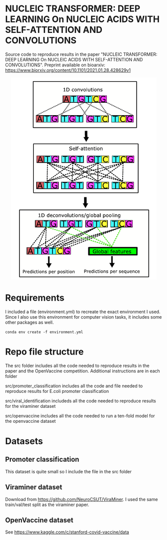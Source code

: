 # NUCLEIC TRANSFORMER: DEEP LEARNING On NUCLEIC ACIDS WITH SELF-ATTENTION AND CONVOLUTIONS

Source code to reproduce results in the paper "NUCLEIC TRANSFORMER: DEEP LEARNING On NUCLEIC ACIDS WITH SELF-ATTENTION AND CONVOLUTIONS". Preprint available on bioarxiv: https://www.biorxiv.org/content/10.1101/2021.01.28.428629v1

<p align="center">
  <img src="https://github.com/Shujun-He/Nucleic-Transformer/blob/master/graphics/overview.PNG"/>
</p>


# Requirements
I included a file (environment.yml) to recreate the exact environment I used. Since I also use this environment for computer vision tasks, it includes some other packages as well.

```
conda env create -f environment.yml
```

# Repo file structure 

The src folder includes all the code needed to reproduce results in the paper and the OpenVaccine competition. Additional instructions are in each folder

src/promoter_classification includes all the code and file needed to reproduce results for E.coli promoter classification

src/viral_identification includeds all the code needed to reproduce results for the viraminer dataset

src/openvaccine includes all the code needed to run a ten-fold model for the openvaccine dataset



# Datasets

## Promoter classification

This dataset is quite small so I include the file in the src folder

## Viraminer dataset

Download from https://github.com/NeuroCSUT/ViraMiner. I used the same train/val/test split as the viraminer paper.

## OpenVaccine dataset

See https://www.kaggle.com/c/stanford-covid-vaccine/data


